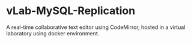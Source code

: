 # vLab-MySQL-Replication
A real-time collaborative text editor using CodeMirror, hosted in a virtual laboratory using docker environment. 
